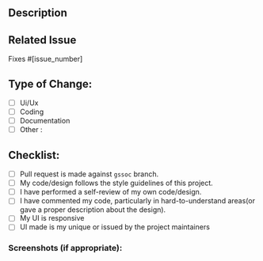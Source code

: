 <!--- Remove comments like this one  --->

## Description

<!--- Include a summary of the change and relevant context. Like what this design is about etc --->

## Related Issue

Fixes #[issue_number] <!--mention the issue this PR is related to eg: Fixes #3 -->

## Type of Change:

<!--- use x and remove the blank like this - [x] to tick the box --->

- [ ] Ui/Ux
- [ ] Coding
- [ ] Documentation
- [ ] Other : <!-- specify like graphic designing , testing etc -->

## Checklist:

- [ ] Pull request is made against `gssoc` branch.
- [ ] My code/design follows the style guidelines of this project.
- [ ] I have performed a self-review of my own code/design.
- [ ] I have commented my code, particularly in hard-to-understand areas(or gave a proper description about the design).
- [ ] My UI is responsive
- [ ] UI made is my unique or issued by the project maintainers

### Screenshots (if appropriate):
